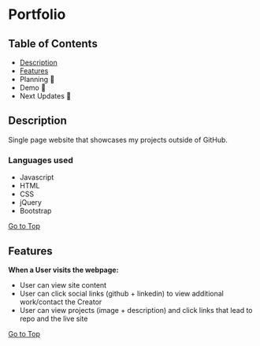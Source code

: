 # Portfolio


## Table of Contents 

- [Description](#Description)
- [Features](#Features) 
- Planning 💬
- Demo 💬
- Next Updates 💬



## Description 

Single page website that showcases my projects outside of GitHub. 

### Languages used

* Javascript
* HTML
* CSS
* jQuery
* Bootstrap


[Go to Top](#Portfolio)



## Features

**When a User visits the webpage:**
- User can view site content 
- User can click social links (github + linkedin) to view additional work/contact the Creator
- User can view projects (image + description) and click links that lead to repo and the live site 


       
         
         
         
[Go to Top](#Portfolio)



